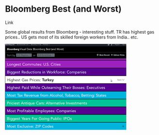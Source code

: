 # Bloomberg Best (and Worst)

Link

Some global results from Bloomberg - interesting stuff. TR has highest gas prices.. US gets most of its skilled foreign workers from India.. etc.

![](1232.png)
